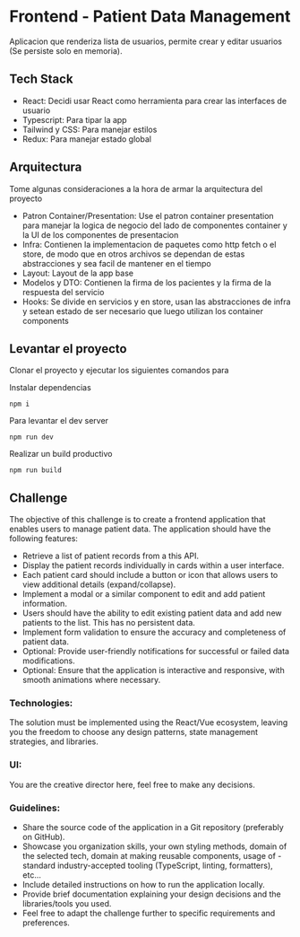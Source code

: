 # Frontend - Patient Data Management

Aplicacion que renderiza lista de usuarios, permite crear y editar usuarios (Se persiste solo en memoria).

## Tech Stack

- React: Decidi usar React como herramienta para crear las interfaces de usuario
- Typescript: Para tipar la app
- Tailwind y CSS: Para manejar estilos
- Redux: Para manejar estado global

## Arquitectura

Tome algunas consideraciones a la hora de armar la arquitectura del proyecto

- Patron Container/Presentation: Use el patron container presentation para manejar la logica de negocio del lado de componentes container y la UI de los componentes de presentacion
- Infra: Contienen la implementacion de paquetes como http fetch o el store, de modo que en otros archivos se dependan de estas abstracciones y sea facil de mantener en el tiempo
- Layout: Layout de la app base
- Modelos y DTO: Contienen la firma de los pacientes y la firma de la respuesta del servicio
- Hooks: Se divide en servicios y en store, usan las abstracciones de infra y setean estado de ser necesario que luego utilizan los container components

## Levantar el proyecto
Clonar el proyecto y ejecutar los siguientes comandos para

Instalar dependencias 

```
npm i
```

Para levantar el dev server 

```
npm run dev 
```

Realizar un build productivo
```
npm run build
```

## Challenge

The objective of this challenge is to create a frontend application that enables users to manage patient data. The application should have the following features:
- Retrieve a list of patient records from a this API.
- Display the patient records individually in cards within a user interface.
- Each patient card should include a button or icon that allows users to view additional details (expand/collapse).
- Implement a modal or a similar component to edit and add patient information.
- Users should have the ability to edit existing patient data and add new patients to the list.  This has no persistent data.
- Implement form validation to ensure the accuracy and completeness of patient data.
- Optional: Provide user-friendly notifications for successful or failed data modifications.
- Optional: Ensure that the application is interactive and responsive, with smooth animations where necessary.

### Technologies:
The solution must be implemented using the React/Vue ecosystem, leaving you the freedom to choose any design patterns, state management strategies, and libraries.

### UI:
You are the creative director here, feel free to make any decisions.

### Guidelines:

- Share the source code of the application in a Git repository (preferably on GitHub).
- Showcase you organization skills, your own styling methods, domain of the selected tech, domain at making reusable components, usage of - standard industry-accepted tooling (TypeScript, linting, formatters), etc...
- Include detailed instructions on how to run the application locally.
- Provide brief documentation explaining your design decisions and the libraries/tools you used.
- Feel free to adapt the challenge further to specific requirements and preferences.